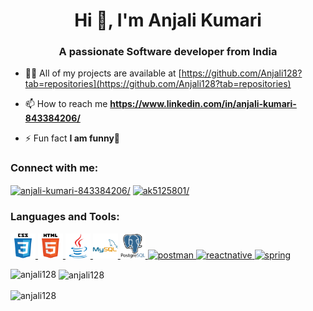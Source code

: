 <h1 align="center">Hi 👋, I'm Anjali Kumari</h1>
<h3 align="center">A passionate Software developer from India</h3>

- 👨‍💻 All of my projects are available at [https://github.com/Anjali128?tab=repositories](https://github.com/Anjali128?tab=repositories)

- 📫 How to reach me **https://www.linkedin.com/in/anjali-kumari-843384206/**

- ⚡ Fun fact **I am funny🫣**

<h3 align="left">Connect with me:</h3>
<p align="left">
<a href="https://linkedin.com/in/anjali-kumari-843384206/" target="blank"><img align="center" src="https://raw.githubusercontent.com/rahuldkjain/github-profile-readme-generator/master/src/images/icons/Social/linked-in-alt.svg" alt="anjali-kumari-843384206/" height="30" width="40" /></a>
<a href="https://www.leetcode.com/ak5125801/" target="blank"><img align="center" src="https://raw.githubusercontent.com/rahuldkjain/github-profile-readme-generator/master/src/images/icons/Social/leet-code.svg" alt="ak5125801/" height="30" width="40" /></a>
</p>

<h3 align="left">Languages and Tools:</h3>
<p align="left"> <a href="https://www.w3schools.com/css/" target="_blank" rel="noreferrer"> <img src="https://raw.githubusercontent.com/devicons/devicon/master/icons/css3/css3-original-wordmark.svg" alt="css3" width="40" height="40"/> </a> <a href="https://www.w3.org/html/" target="_blank" rel="noreferrer"> <img src="https://raw.githubusercontent.com/devicons/devicon/master/icons/html5/html5-original-wordmark.svg" alt="html5" width="40" height="40"/> </a> <a href="https://www.java.com" target="_blank" rel="noreferrer"> <img src="https://raw.githubusercontent.com/devicons/devicon/master/icons/java/java-original.svg" alt="java" width="40" height="40"/> </a> <a href="https://www.mysql.com/" target="_blank" rel="noreferrer"> <img src="https://raw.githubusercontent.com/devicons/devicon/master/icons/mysql/mysql-original-wordmark.svg" alt="mysql" width="40" height="40"/> </a> <a href="https://www.postgresql.org" target="_blank" rel="noreferrer"> <img src="https://raw.githubusercontent.com/devicons/devicon/master/icons/postgresql/postgresql-original-wordmark.svg" alt="postgresql" width="40" height="40"/> </a> <a href="https://postman.com" target="_blank" rel="noreferrer"> <img src="https://www.vectorlogo.zone/logos/getpostman/getpostman-icon.svg" alt="postman" width="40" height="40"/> </a> <a href="https://reactnative.dev/" target="_blank" rel="noreferrer"> <img src="https://reactnative.dev/img/header_logo.svg" alt="reactnative" width="40" height="40"/> </a> <a href="https://spring.io/" target="_blank" rel="noreferrer"> <img src="https://www.vectorlogo.zone/logos/springio/springio-icon.svg" alt="spring" width="40" height="40"/> </a> </p>

<p><img align="left" src="https://github-readme-stats.vercel.app/api/top-langs?username=anjali128&show_icons=true&locale=en&layout=compact" alt="anjali128" /></p>

<p>&nbsp;<img align="center" src="https://github-readme-stats.vercel.app/api?username=anjali128&show_icons=true&locale=en" alt="anjali128" /></p>

<p><img align="center" src="https://github-readme-streak-stats.herokuapp.com/?user=anjali128&" alt="anjali128" /></p>
